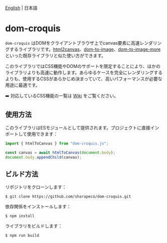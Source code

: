 [English](README.md) | 日本語

# dom-croquis

`dom-croquis` はDOMをクライアントブラウザ上でcanvas要素に高速レンダリングするライブラリです。[html2canvas](https://github.com/niklasvh/html2canvas)、[dom-to-image](https://github.com/tsayen/dom-to-image)、[dom-to-image-more](https://github.com/1904labs/dom-to-image-more) といった既存ライブラリと似た使い方ができます。

このライブラリではCSS機能やDOMのサポートを限定することにより、ほかのライブラリよりも高速に動作します。あらゆるケースを完全にレンダリングするよりも、使用するCSSがあらかじめ決まっていて、高いパフォーマンスが必要な用途に最適です。

➡️ 対応しているCSS機能の一覧は [Wiki](https://github.com/sharapeco/dom-croquis/wiki/Supported-CSS) をご覧ください。

## 使用方法

このライブラリはESモジュールとして提供されます。プロジェクトに直接インポートして使用できます：

```js
import { htmlToCanvas } from "dom-croquis.js";

const canvas = await htmlToCanvas(document.body);
document.body.appendChild(canvas);
```

## ビルド方法

リポジトリをクローンします：

```shell-session
$ git clone https://github.com/sharapeco/dom-croquis.git
```

依存関係をインストールします：

```shell-session
$ npm install
```

ライブラリをビルドします：

```shell-session
$ npm run build
```
